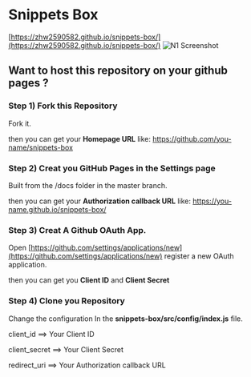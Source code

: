 # Snippets Box
[https://zhw2590582.github.io/snippets-box/](https://zhw2590582.github.io/snippets-box/)
![N1 Screenshot](https://raw.githubusercontent.com/zhw2590582/snippets-box/master/screenshot/01.png)


## Want to host this repository on your github pages ?

### Step 1) Fork this Repository
Fork it.

then you can get your **Homepage URL** like: https://github.com/you-name/snippets-box

### Step 2) Creat you GitHub Pages in the Settings page
Built from the /docs folder in the master branch.

then you can get your **Authorization callback URL** like: https://you-name.github.io/snippets-box/

### Step 3) Creat A Github OAuth App. 
Open [https://github.com/settings/applications/new](https://github.com/settings/applications/new) register a new OAuth application.

then you can get you **Client ID** and **Client Secret**

### Step 4) Clone you Repository
Change the configuration In the **snippets-box/src/config/index.js** file.

client_id     ==> Your Client ID

client_secret ==> Your Client Secret

redirect_uri  ==> Your Authorization callback URL